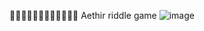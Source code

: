 🕵️‍♀️🕵️‍♀️🕵️‍♀️🕵️‍♀️🕵️‍♀️🕵️‍♀️
Aethir riddle game
![image](https://github.com/user-attachments/assets/d944c9bf-5f1a-40a1-ba55-3439eda07b83)
